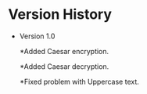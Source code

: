 # Version History

+ Version 1.0

  *Added Caesar encryption.
  
  *Added Caesar decryption.
  
  *Fixed problem with Uppercase text.
